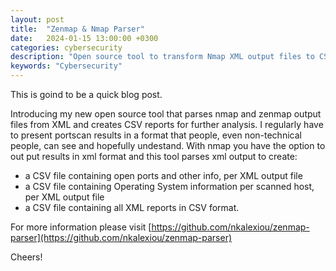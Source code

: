 ```yaml
---
layout: post
title:  "Zenmap & Nmap Parser"
date:   2024-01-15 13:00:00 +0300
categories: cybersecurity
description: "Open source tool to transform Nmap XML output files to CSV"
keywords: "Cybersecurity"
---
```


This is goind to be a quick blog post. 

Introducing my new open source tool that parses nmap and zenmap output files from XML and creates CSV reports for further analysis. 
I regularly have to present portscan results in a format that people, even non-technical people, can see and hopefully undestand. With nmap you have the option to out put results in xml format and this tool parses xml output to create:

- a CSV file containing open ports and other info, per XML output file
- a CSV file containing Operating System information per scanned host, per XML output file
- a CSV file containing all XML reports in CSV format.

For more information please visit [https://github.com/nkalexiou/zenmap-parser](https://github.com/nkalexiou/zenmap-parser)

Cheers!